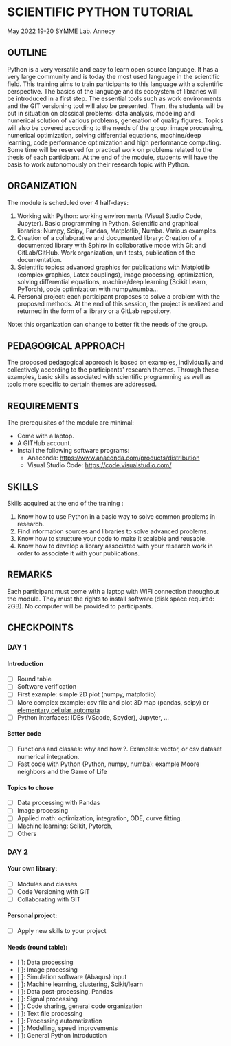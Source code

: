 # SCIENTIFIC PYTHON TUTORIAL

May 2022 19-20
SYMME Lab. Annecy

## OUTLINE

Python is a very versatile and easy to learn open source language. It has a very large community and is today the most used language in the scientific field. This training aims to train participants to this language with a scientific perspective. The basics of the language and its ecosystem of libraries will be introduced in a first step. The essential tools such as work environments and the GIT versioning tool will also be presented. Then, the students will be put in situation on classical problems:
data analysis, modeling and numerical solution of various problems, generation of quality figures. Topics will also be covered according to the needs of the group: image processing, numerical optimization, solving differential equations, machine/deep learning, code performance optimization and high performance computing. Some time will be reserved for practical work on problems related to the thesis of each participant. At the end of the module, students will have the basis to work autonomously on their research topic with Python.

## ORGANIZATION

The module is scheduled over 4 half-days:

1. Working with Python: working environments (Visual Studio Code, Jupyter). Basic programming in Python. Scientific and graphical libraries: Numpy, Scipy, Pandas, Matplotlib, Numba. Various examples.
2. Creation of a collaborative and documented library: Creation of a documented library with Sphinx in collaborative mode with Git and GitLab/GitHub. Work organization, unit tests, publication of the documentation.
3. Scientific topics: advanced graphics for publications with Matplotlib (complex graphics, Latex couplings), image processing, optimization, solving differential equations, machine/deep learning (Scikit Learn, PyTorch), code optimization with numpy/numba...
4. Personal project: each participant proposes to solve a problem with the proposed methods. At the end of this session, the project is realized and returned in the form of a library or a GitLab repository.

Note: this organization can change to better fit the needs of the group.

## PEDAGOGICAL APPROACH

The proposed pedagogical approach is based on examples, individually and collectively according to the participants' research themes. Through these examples, basic skills associated with scientific programming as well as tools more specific to certain themes are addressed.

## REQUIREMENTS

The prerequisites of the module are minimal:

- Come with a laptop.
- A GITHub account.
- Install the following software programs:
  - Anaconda: https://www.anaconda.com/products/distribution
  - Visual Studio Code: https://code.visualstudio.com/

## SKILLS

Skills acquired at the end of the training :

1. Know how to use Python in a basic way to solve common problems in research.
2. Find information sources and libraries to solve advanced problems.
3. Know how to structure your code to make it scalable and reusable.
4. Know how to develop a library associated with your research work in order to associate it with your publications.

## REMARKS

Each participant must come with a laptop with WIFI connection throughout the module. They must the rights to install software (disk space required: 2GB). No computer will be provided to participants.

## CHECKPOINTS

### DAY 1

#### Introduction

- [ ] Round table
- [ ] Software verification
- [ ] First example: simple 2D plot (numpy, matplotlib)
- [ ] More complex example: csv file and plot 3D map (pandas, scipy) or [elementary cellular automata](https://en.wikipedia.org/wiki/Elementary_cellular_automaton)
- [ ] Python interfaces: IDEs (VScode, Spyder), Jupyter, ...

#### Better code

- [ ] Functions and classes: why and how ?. Examples: vector, or csv dataset numerical integration.
- [ ] Fast code with Python (Python, numpy, numba): example Moore neighbors and the Game of Life

#### Topics to chose

- [ ] Data processing with Pandas
- [ ] Image processing
- [ ] Applied math: optimization, integration, ODE, curve fitting.
- [ ] Machine learning: Scikit, Pytorch,
- [ ] Others

### DAY 2

#### Your own library:

- [ ] Modules and classes
- [ ] Code Versioning with GIT
- [ ] Collaborating with GIT

#### Personal project:

- [ ] Apply new skills to your project


#### Needs (round table):

- [ ]: Data processing
- [ ]: Image processing
- [ ]: Simulation software (Abaqus) input
- [ ]: Machine learning, clustering, Scikit/learn
- [ ]: Data post-processing, Pandas
- [ ]: Signal processing
- [ ]: Code sharing, general code organization
- [ ]: Text file processing
- [ ]: Processing automatization
- [ ]: Modelling, speed improvements
- [ ]: General Python Introduction



